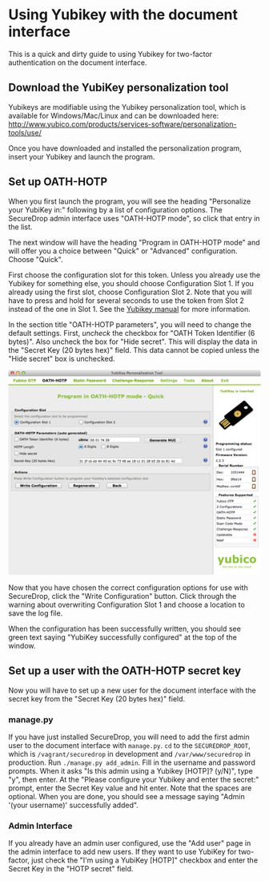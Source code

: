 # Using Yubikey with the document interface

This is a quick and dirty guide to using Yubikey for two-factor authentication on the document interface.

## Download the YubiKey personalization tool

Yubikeys are modifiable using the Yubikey personalization tool, which is available for Windows/Mac/Linux and can be downloaded here: http://www.yubico.com/products/services-software/personalization-tools/use/

Once you have downloaded and installed the personalization program, insert your Yubikey and launch the program.

## Set up OATH-HOTP

When you first launch the program, you will see the heading "Personalize your YubiKey in:" following by a list of configuration options. The SecureDrop admin interface uses "OATH-HOTP mode", so click that entry in the list.

The next window will have the heading "Program in OATH-HOTP mode" and will offer you a choice between "Quick" or "Advanced" configuration. Choose "Quick".

First choose the configuration slot for this token. Unless you already use the Yubikey for something else, you should choose Configuration Slot 1. If you already using the first slot, choose Configuration Slot 2. Note that you will have to press and hold for several seconds to use the token from Slot 2 instead of the one in Slot 1. See the [Yubikey manual](http://www.yubico.com/wp-content/uploads/2013/07/YubiKey-Manual-v3_1.pdf) for more information.

In the section title "OATH-HOTP parameters", you will need to change the default settings. First, *uncheck* the checkbox for "OATH Token Identifier (6 bytes)". Also uncheck the box for "Hide secret". This will display the data in the "Secret Key (20 bytes hex)" field. This data cannot be copied unless the "Hide secret" box is unchecked.

![YubiKey OATH-HOTP Configuration](images/yubikey_oath_hotp_configuration.png)

Now that you have chosen the correct configuration options for use with SecureDrop, click the "Write Configuration" button. Click through the warning about overwriting Configuration Slot 1 and choose a location to save the log file.

When the configuration has been successfully written, you should see green text saying "YubiKey successfully configured" at the top of the window.

## Set up a user with the OATH-HOTP secret key

Now you will have to set up a new user for the document interface with the secret key from the "Secret Key (20 bytes hex)" field.

### manage.py

If you have just installed SecureDrop, you will need to add the first admin user to the document interface with `manage.py`. `cd` to the `SECUREDROP_ROOT`, which is `/vagrant/securedrop` in development and `/var/www/securedrop` in production. Run `./manage.py add_admin`. Fill in the username and password prompts. When it asks "Is this admin using a Yubikey [HOTP]? (y/N)", type "y", then enter. At the "Please configure your Yubikey and enter the secret:" prompt, enter the Secret Key value and hit enter. Note that the spaces are optional. When you are done, you should see a message saying "Admin '(your username)' successfully added".

### Admin Interface

If you already have an admin user configured, use the "Add user" page in the admin interface to add new users. If they want to use YubiKey for two-factor, just check the "I'm using a YubiKey [HOTP]" checkbox and enter the Secret Key in the "HOTP secret" field.

